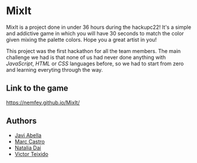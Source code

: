 # MixIt
MixIt is a project done in under 36 hours during the hackupc22!
It's a simple and addictive game in which you will have 30 seconds to match the color given mixing the palette colors. Hope you a great artist in you!

This project was the first hackathon for all the team members. The main challenge we had is that none of us had never done anything with *JavaScript*, *HTML* or *CSS* languages before, so we had to start from zero and learning everyting through the way.

## Link to the game
https://nemfey.github.io/MixIt/

## Authors
- [Javi Abella](https://github.com/Sirkkouga)
- [Marc Castro](https://github.com/MarcChavez)
- [Natalia Dai](https://github.com/natdai8)
- [Victor Teixido](https://github.com/nemfey)
